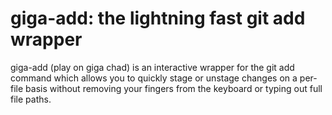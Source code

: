 # giga-add: the lightning fast git add wrapper

giga-add (play on giga chad) is an interactive wrapper for the git add command which allows you to quickly stage or unstage changes on a per-file basis without removing your fingers from the keyboard or typing out full file paths.

